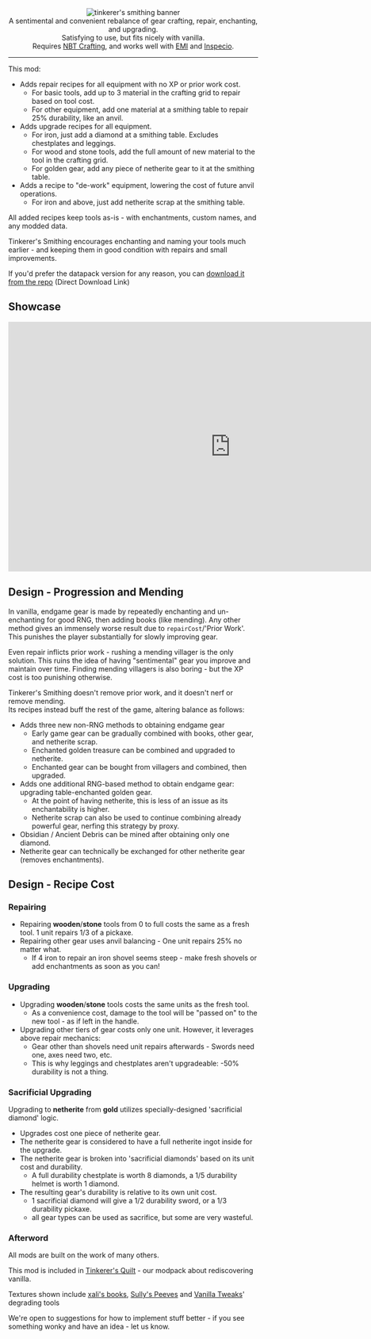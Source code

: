 <center><img alt="tinkerer's smithing banner" src="https://user-images.githubusercontent.com/55819817/184476819-6cf95348-93da-4bc2-9582-ba32ee0364bd.png" /></center>

<center>A sentimental and convenient rebalance of gear crafting, repair, enchanting, and upgrading.<br/>
Satisfying to use, but fits nicely with vanilla.<br/>
Requires <a href="https://modrinth.com/mod/nbt-crafting">NBT Crafting</a>, and works well with <a href="https://modrinth.com/mod/emi">EMI</a> and <a href="https://modrinth.com/mod/inspecio">Inspecio</a>.
</center>

---

This mod:
- Adds repair recipes for all equipment with no XP or prior work cost.
  - For basic tools, add up to 3 material in the crafting grid to repair based on tool cost.
  - For other equipment, add one material at a smithing table to repair 25% durability, like an anvil.
- Adds upgrade recipes for all equipment.
  - For iron, just add a diamond at a smithing table. Excludes chestplates and leggings.
  - For wood and stone tools, add the full amount of new material to the tool in the crafting grid.
  - For golden gear, add any piece of netherite gear to it at the smithing table.
- Adds a recipe to "de-work" equipment, lowering the cost of future anvil operations.
  - For iron and above, just add netherite scrap at the smithing table.

All added recipes keep tools as-is - with enchantments, custom names, and any modded data.

Tinkerer's Smithing encourages enchanting and naming your tools much earlier - and keeping them in good condition with repairs and small improvements.

If you'd prefer the datapack version for any reason, you can [download it from the repo](https://download-directory.github.io/?url=https://github.com/sisby-folk/tinkerers-smithing/tree/main/src/main/resources) (Direct Download Link)

## Showcase

<iframe width="896" height="504" src="https://www.youtube.com/embed/q7KKN9hn7Uo" title="YouTube video player" frameborder="0" allow="accelerometer; autoplay; clipboard-write; encrypted-media; gyroscope; picture-in-picture" allowfullscreen></iframe>

## Design - Progression and Mending

In vanilla, endgame gear is made by repeatedly enchanting and un-enchanting for good RNG, then adding books (like mending).
Any other method gives an immensely worse result due to `repairCost`/'Prior Work'.
This punishes the player substantially for slowly improving gear.

Even repair inflicts prior work - rushing a mending villager is the only solution.
This ruins the idea of having "sentimental" gear you improve and maintain over time.
Finding mending villagers is also boring - but the XP cost is too punishing otherwise.

Tinkerer's Smithing doesn't remove prior work, and it doesn't nerf or remove mending. <br/>
Its recipes instead buff the rest of the game, altering balance as follows:

- Adds three new non-RNG methods to obtaining endgame gear
    - Early game gear can be gradually combined with books, other gear, and netherite scrap.
    - Enchanted golden treasure can be combined and upgraded to netherite.
    - Enchanted gear can be bought from villagers and combined, then upgraded.
- Adds one additional RNG-based method to obtain endgame gear: upgrading table-enchanted golden gear.
    - At the point of having netherite, this is less of an issue as its enchantability is higher.
    - Netherite scrap can also be used to continue combining already powerful gear, nerfing this strategy by proxy.
- Obsidian / Ancient Debris can be mined after obtaining only one diamond.
- Netherite gear can technically be exchanged for other netherite gear (removes enchantments).

## Design - Recipe Cost

### Repairing
- Repairing **wooden**/**stone** tools from 0 to full costs the same as a fresh tool. 1 unit repairs 1/3 of a pickaxe.
- Repairing other gear uses anvil balancing - One unit repairs 25% no matter what.
  - If 4 iron to repair an iron shovel seems steep - make fresh shovels or add enchantments as soon as you can!

### Upgrading
- Upgrading **wooden**/**stone** tools costs the same units as the fresh tool.
    - As a convenience cost, damage to the tool will be "passed on" to the new tool - as if left in the handle.
- Upgrading other tiers of gear costs only one unit. However, it leverages above repair mechanics:
    - Gear other than shovels need unit repairs afterwards - Swords need one, axes need two, etc.
    - This is why leggings and chestplates aren't upgradeable: -50% durability is not a thing.

### Sacrificial Upgrading
Upgrading to **netherite** from **gold** utilizes specially-designed 'sacrificial diamond' logic.

- Upgrades cost one piece of netherite gear.
- The netherite gear is considered to have a full netherite ingot inside for the upgrade.
- The netherite gear is broken into 'sacrificial diamonds' based on its unit cost and durability.
    - A full durability chestplate is worth 8 diamonds, a 1/5 durability helmet is worth 1 diamond.
- The resulting gear's durability is relative to its own unit cost.
    - 1 sacrificial diamond will give a 1/2 durability sword, or a 1/3 durability pickaxe.
    - all gear types can be used as sacrifice, but some are very wasteful.

### Afterword

All mods are built on the work of many others.

This mod is included in [Tinkerer's Quilt](https://modrinth.com/modpack/tinkerers-quilt) - our modpack about rediscovering vanilla.

Textures shown include [xali's books](https://www.curseforge.com/minecraft/texture-packs/xalis-enchanted-books), [Sully's Peeves](https://www.curseforge.com/minecraft/texture-packs/sullys-peeves) and [Vanilla Tweaks](https://vanillatweaks.net/picker/resource-packs/)' degrading tools

We're open to suggestions for how to implement stuff better - if you see something wonky and have an idea - let us know.

